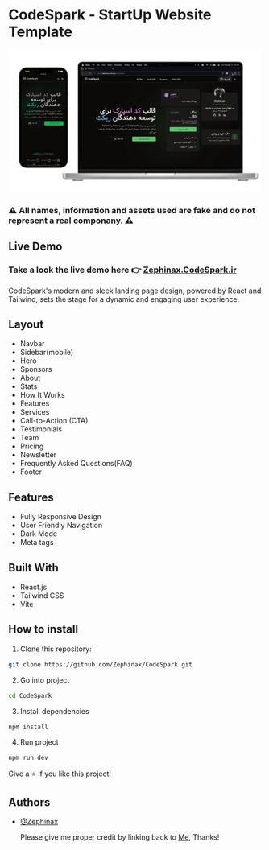 # CodeSpark - StartUp Website Template

![image](./CodeSparkPreview.webp)

### ⚠️ **All names, information and assets used are fake and do not represent a real componany.** ⚠️

## Live Demo

### Take a look the live demo here 👉 [Zephinax.CodeSpark.ir](https://zephinax.github.io/HooBank/)

CodeSpark's modern and sleek landing page design, powered by React and Tailwind, sets the stage for a dynamic and engaging user experience.

## Layout

- Navbar
- Sidebar(mobile)
- Hero
- Sponsors
- About
- Stats
- How It Works
- Features
- Services
- Call-to-Action (CTA)
- Testimonials
- Team
- Pricing
- Newsletter
- Frequently Asked Questions(FAQ)
- Footer

## Features

- Fully Responsive Design
- User Friendly Navigation
- Dark Mode
- Meta tags

## Built With

- React.js
- Tailwind CSS
- Vite

## How to install

1. Clone this repository:

```bash
git clone https://github.com/Zephinax/CodeSpark.git
```

2. Go into project

```bash
cd CodeSpark
```

3. Install dependencies

```bash
npm install
```

4. Run project

```bash
npm run dev
```

Give a ⭐ if you like this project!

## Authors

- [@Zephinax](https://github.com/Zephinax)

  Please give me proper credit by linking back to [Me](https://github.com/Zephinax), Thanks!
